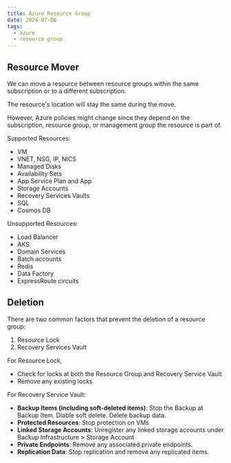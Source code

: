```yaml
---
title: Azure Resource Group
date: 2024-07-06
tags:
  - azure
  - resource group
---
```


## Resource Mover

We can move a resource between resource groups within the same subscription or to a different subscription. 

The resource's location will stay the same during the move. 

However, Azure policies might change since they depend on the subscription, resource group, or management group the resource is part of.

Supported Resources:
- VM
- VNET, NSG, IP, NICS
- Managed Disks
- Availability Sets
- App Service Plan and App
- Storage Accounts
- Recovery Services Vaults
- SQL
- Cosmos DB

Unsupported Resources:
- Load Balancer
- AKS
- Domain Services
- Batch accounts
- Redis
- Data Factory
- ExpressRoute circuits

## Deletion

There are two common factors that prevent the deletion of a resource group:
1. Resource Lock
2. Recovery Services Vault

For Resource Lock,
- Check for locks at both the Resource Group and Recovery Service Vault
- Remove any existing locks

For Recovery Service Vault:
- **Backup Items (including soft-deleted items)**: Stop the Backup at Backup Item. Diable soft delete. Delete backup data.
- **Protected Resources**: Stop protection on VMs
- **Linked Storage Accounts**: Unregister any linked storage accounts under Backup Infrastructure > Storage Account
- **Private Endpoints**: Remove any associated private endpoints.
- **Replication Data**: Stop replication and remove any replicated items.
